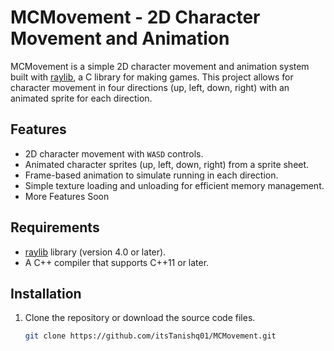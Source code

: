 # MCMovement - 2D Character Movement and Animation

MCMovement is a simple 2D character movement and animation system built with [raylib](https://www.raylib.com/), a C library for making games. This project allows for character movement in four directions (up, left, down, right) with an animated sprite for each direction.

## Features
- 2D character movement with `WASD` controls.
- Animated character sprites (up, left, down, right) from a sprite sheet.
- Frame-based animation to simulate running in each direction.
- Simple texture loading and unloading for efficient memory management.
- More Features Soon

## Requirements
- [raylib](https://www.raylib.com/) library (version 4.0 or later).
- A C++ compiler that supports C++11 or later.

## Installation

1. Clone the repository or download the source code files.

   ```bash
   git clone https://github.com/itsTanishq01/MCMovement.git

